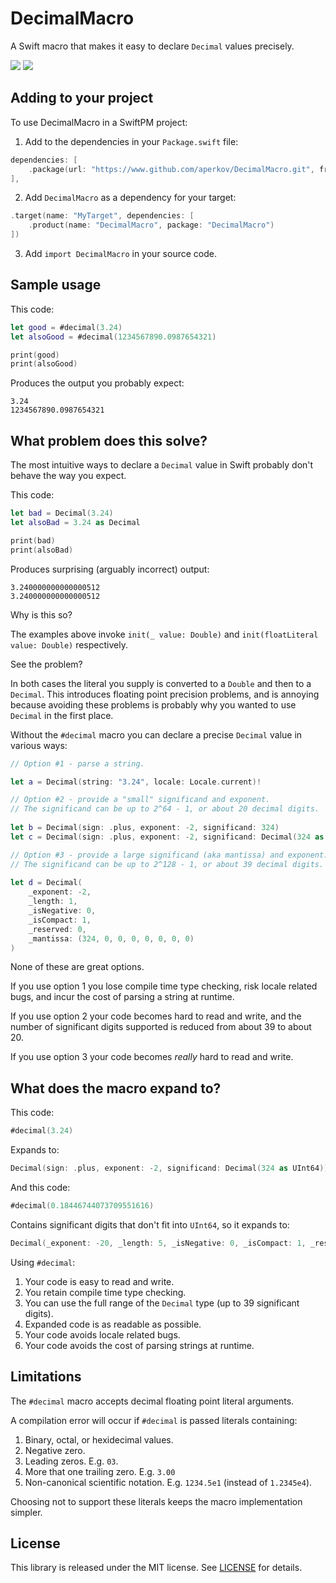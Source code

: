 # DecimalMacro

A Swift macro that makes it easy to declare `Decimal` values precisely.

[![](https://img.shields.io/endpoint?url=https%3A%2F%2Fswiftpackageindex.com%2Fapi%2Fpackages%2Faperkov%2FDecimalMacro%2Fbadge%3Ftype%3Dswift-versions)](https://swiftpackageindex.com/aperkov/DecimalMacro)
[![](https://img.shields.io/endpoint?url=https%3A%2F%2Fswiftpackageindex.com%2Fapi%2Fpackages%2Faperkov%2FDecimalMacro%2Fbadge%3Ftype%3Dplatforms)](https://swiftpackageindex.com/aperkov/DecimalMacro)

## Adding to your project

To use DecimalMacro in a SwiftPM project:

1. Add to the dependencies in your `Package.swift` file:

```swift
dependencies: [
    .package(url: "https://www.github.com/aperkov/DecimalMacro.git", from: "1.0.0")
],
```

2. Add `DecimalMacro` as a dependency for your target:

```swift
.target(name: "MyTarget", dependencies: [
    .product(name: "DecimalMacro", package: "DecimalMacro")
])
```

3. Add `import DecimalMacro` in your source code.

## Sample usage

This code:

```swift
let good = #decimal(3.24)
let alsoGood = #decimal(1234567890.0987654321)

print(good)
print(alsoGood) 
```

Produces the output you probably expect: 

```
3.24
1234567890.0987654321
```

## What problem does this solve?

The most intuitive ways to declare a `Decimal` value in Swift probably don't behave the way you expect.

This code:

```swift
let bad = Decimal(3.24)
let alsoBad = 3.24 as Decimal

print(bad)
print(alsoBad)
``` 

Produces surprising (arguably incorrect) output:

```
3.240000000000000512
3.240000000000000512
```

Why is this so?

The examples above invoke `init(_ value: Double)` and `init(floatLiteral value: Double)` respectively. 

See the problem? 

In both cases the literal you supply is converted to a `Double` and then to a `Decimal`. This introduces floating point 
precision problems, and is annoying because avoiding these problems is probably why you wanted to use `Decimal` in the 
first place. 

Without the `#decimal` macro you can declare a precise `Decimal` value in various ways:

```swift
// Option #1 - parse a string.

let a = Decimal(string: "3.24", locale: Locale.current)!

// Option #2 - provide a "small" significand and exponent. 
// The significand can be up to 2^64 - 1, or about 20 decimal digits.
  
let b = Decimal(sign: .plus, exponent: -2, significand: 324)
let c = Decimal(sign: .plus, exponent: -2, significand: Decimal(324 as UInt64))

// Option #3 - provide a large significand (aka mantissa) and exponent. 
// The significand can be up to 2^128 - 1, or about 39 decimal digits.
 
let d = Decimal(
    _exponent: -2, 
    _length: 1, 
    _isNegative: 0, 
    _isCompact: 1, 
    _reserved: 0, 
    _mantissa: (324, 0, 0, 0, 0, 0, 0, 0)
)
```

None of these are great options.

If you use option 1 you lose compile time type checking, risk locale related bugs, and incur the cost of parsing a 
string at runtime.

If you use option 2 your code becomes hard to read and write, and the number of significant digits supported is 
reduced from about 39 to about 20.

If you use option 3 your code becomes _really_ hard to read and write. 

## What does the macro expand to? 

This code:

```swift
#decimal(3.24)
```

Expands to:

```swift
Decimal(sign: .plus, exponent: -2, significand: Decimal(324 as UInt64))
```

And this code:

```swift
#decimal(0.18446744073709551616)
``` 

Contains significant digits that don't fit into `UInt64`, so it expands to:

```swift
Decimal(_exponent: -20, _length: 5, _isNegative: 0, _isCompact: 1, _reserved: 0, _mantissa: (0, 0, 0, 0, 1, 0, 0, 0))
```

Using `#decimal`:

1. Your code is easy to read and write. 
2. You retain compile time type checking.
3. You can use the full range of the `Decimal` type (up to 39 significant digits).
4. Expanded code is as readable as possible.
5. Your code avoids locale related bugs.
6. Your code avoids the cost of parsing strings at runtime.

## Limitations

The `#decimal` macro accepts decimal floating point literal arguments. 

A compilation error will occur if `#decimal` is passed literals containing:
 
1. Binary, octal, or hexidecimal values.
2. Negative zero. 
3. Leading zeros. E.g. `03`.
4. More that one trailing zero. E.g. `3.00`
5. Non-canonical scientific notation.  E.g. `1234.5e1` (instead of `1.2345e4`).

Choosing not to support these literals keeps the macro implementation simpler.

## License

This library is released under the MIT license. See [LICENSE](LICENSE) for details.
